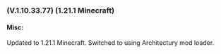 ### **(V.1.10.33.77) (1.21.1 Minecraft)**

#### Misc:
Updated to 1.21.1 Minecraft.
Switched to using Architectury mod loader.
